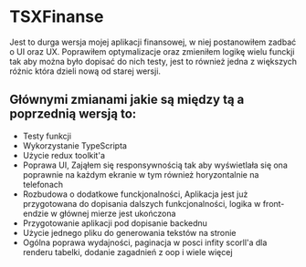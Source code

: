 # TSXFinanse
Jest to durga wersja mojej aplikacji finansowej, w niej postanowiłem zadbać o UI oraz UX.
Poprawiłem optymalizacje oraz zmieniłem logikę wielu funckji tak aby można było dopisać do nich testy, jest to również jedna z większych różnic która
dzieli nową od starej wersji.

## Głównymi zmianami jakie są między tą a poprzednią wersją to:
- Testy funkcji
- Wykorzystanie TypeScripta
- Użycie redux toolkit'a 
- Poprawa UI, Zająłem się responsywnością tak aby wyświetlała się ona poprawnie na każdym ekranie w tym również horyzontalnie na telefonach
- Rozbudowa o dodatkowe funckjonalności, Aplikacja jest już przygotowana do dopisania dalszych funkcjonalności, logika w front-endzie w głównej mierze jest ukończona
- Przygotowanie aplikacji pod dopisanie backednu
- Użycie jednego pliku do generowania tekstów na stronie
- Ogólna poprawa wydajności, paginacja w posci infity scorll'a dla renderu tabelki, dodanie zagadnień z oop i wiele więcej

## 



